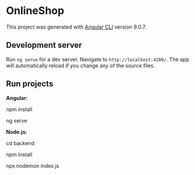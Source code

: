 # OnlineShop

This project was generated with [Angular CLI](https://github.com/angular/angular-cli) version 9.0.7.

## Development server

Run `ng serve` for a dev server. Navigate to `http://localhost:4200/`. The app will automatically reload if you change any of the source files.

## Run projects

**Angular:**

npm install

ng serve

**Node.js:**

cd backend

npm install

npx nodemon index.js
